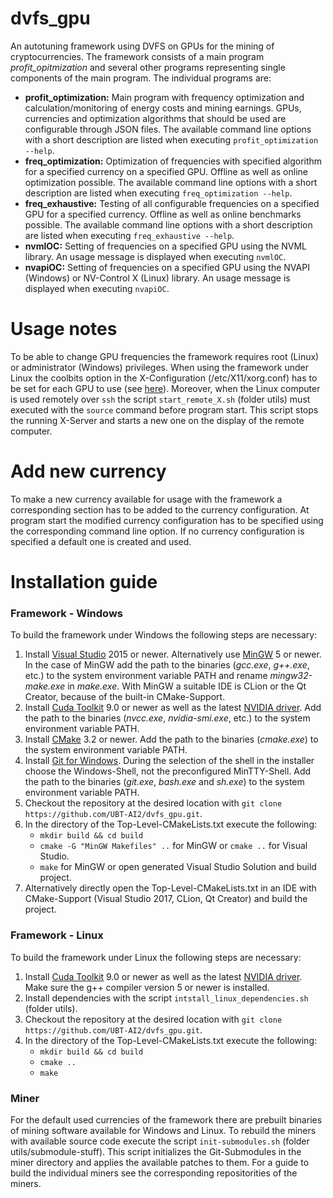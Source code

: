 # dvfs_gpu
An autotuning framework using DVFS on GPUs for the mining of cryptocurrencies. The framework consists of a main program *profit_opitmization* and several other programs representing single components of the main program. The individual programs are:
* **profit_optimization:** Main program with frequency optimization and calculation/monitoring of energy costs and mining earnings. GPUs, currencies and optimization algorithms that should be used are configurable through JSON files. The available command line options with a short description are listed when executing `profit_optimization --help`. 
* **freq_optimization:** Optimization of frequencies with specified algorithm for a specified currency on a specified GPU. Offline as well as online optimization possible. The available command line options with a short description are listed when executing `freq_optimization --help`.
* **freq_exhaustive:** Testing of all configurable frequencies on a specified GPU for a specified currency. Offline as well as online benchmarks possible. The available command line options with a short description are listed when executing `freq_exhaustive --help`.
* **nvmlOC:** Setting of frequencies on a specified GPU using the NVML library. An usage message is displayed when executing `nvmlOC`. 
* **nvapiOC:** Setting of frequencies on a specified GPU using the NVAPI (Windows) or NV-Control X (Linux) library. An usage message is displayed when executing `nvapiOC`.

# Usage notes
To be able to change GPU frequencies the framework requires root (Linux) or administrator (Windows) privileges. When using the framework under Linux the coolbits option in the X-Configuration (/etc/X11/xorg.conf) has to be set for each GPU to use (see [here](https://gist.github.com/bsodmike/369f8a202c5a5c97cfbd481264d549e9)). Moreover, when the Linux computer is used remotely over `ssh` the script `start_remote_X.sh` (folder utils) must executed with the `source` command before program start. This script stops the running X-Server and starts a new one on the display of the remote computer.

# Add new currency
To make a new currency available for usage with the framework a corresponding section has to be added to the currency configuration. At program start the modified currency configuration has to be specified using the corresponding command line option. If no currency configuration is specified a default one is created and used. 

# Installation guide
### Framework - Windows
To build the framework under Windows the following steps are necessary:
1. Install [Visual Studio](https://visualstudio.microsoft.com/) 2015 or newer. Alternatively use [MinGW](https://sourceforge.net/projects/mingw-w64/) 5 or newer. In the case of MinGW add the path to the binaries (*gcc.exe*, *g++.exe*, etc.) to the system environment variable PATH and rename *mingw32-make.exe* in *make.exe*. With MinGW a suitable IDE is CLion or the Qt Creator, because of the built-in CMake-Support.
2. Install [Cuda Toolkit](https://developer.nvidia.com/cuda-downloads) 9.0 or newer as well as the latest [NVIDIA driver](https://www.nvidia.de/Download/index.aspx?lang=en). Add the path to the binaries (*nvcc.exe*, *nvidia-smi.exe*, etc.) to the system environment variable PATH.
3. Install [CMake](https://cmake.org/) 3.2 or newer. Add the path to the binaries (*cmake.exe*) to the system environment variable PATH.
4. Install [Git for Windows](https://gitforwindows.org/). During the selection of the shell in the installer choose the Windows-Shell, not the preconfigured MinTTY-Shell. Add the path to the binaries (*git.exe*, *bash.exe* and *sh.exe*) to the system environment variable PATH.
5. Checkout the repository at the desired location with `git clone https://github.com/UBT-AI2/dvfs_gpu.git`.
6. In the directory of the Top-Level-CMakeLists.txt execute the following:
    * `mkdir build && cd build`
    * `cmake -G "MinGW Makefiles" ..` for MinGW or `cmake ..` for Visual Studio.
    * `make` for MinGW or open generated Visual Studio Solution and build project.
7. Alternatively directly open the Top-Level-CMakeLists.txt in an IDE with CMake-Support (Visual Studio 2017, CLion, Qt Creator) and build the project.

### Framework - Linux
To build the framework under Linux the following steps are necessary:
1. Install [Cuda Toolkit](https://developer.nvidia.com/cuda-downloads) 9.0 or newer as well as the latest [NVIDIA driver](https://www.nvidia.de/Download/index.aspx?lang=en). Make sure the g++ compiler version 5 or newer is installed.
2. Install dependencies with the script `intstall_linux_dependencies.sh` (folder utils).
3. Checkout the repository at the desired location with `git clone https://github.com/UBT-AI2/dvfs_gpu.git`.
4. In the directory of the Top-Level-CMakeLists.txt execute the following:
    * `mkdir build && cd build`
    * `cmake ..`
    * `make`

### Miner
For the default used currencies of the framework there are prebuilt binaries of mining software available for Windows and Linux. To rebuild the miners with available source code execute the script `init-submodules.sh` (folder utils/submodule-stuff). This script initializes the Git-Submodules in the miner directory and applies the available patches to them. For a guide to build the individual miners see the corresponding repositorities of the miners.
